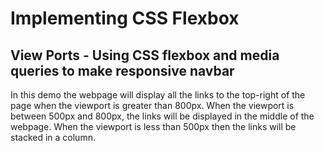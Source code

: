 # Implementing CSS Flexbox

## View Ports - Using CSS flexbox and media queries to make responsive navbar

In this demo the webpage will display all the links to the top-right of the page when the viewport is greater than 800px. When the viewport is between 500px and 800px, the links will be displayed in the middle of the webpage. When the viewport is less than 500px then the links will be stacked in a column.